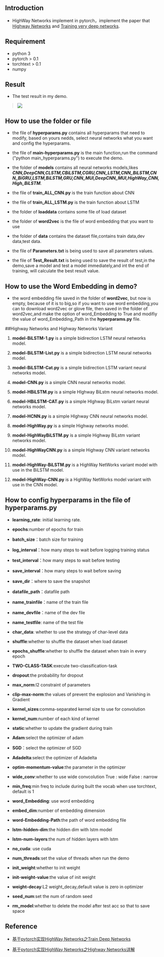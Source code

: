 ## Introduction
* HighWay Networks implement in pytorch，implement the paper  that [Highway Networks](https://arxiv.org/pdf/1505.00387.pdf) and [Training very deep networks](http://papers.nips.cc/paper/5850-training-very-deep-networks.pdf).

## Requirement
* python 3
* pytorch > 0.1
* torchtext > 0.1
* numpy

## Result
- The test result in my demo. 
> ![](https://i.imgur.com/JCGa4zi.jpg)

## How to use the folder or file

- the file of **hyperparams.py** contains all hyperparams that need to modify, based on yours nedds, select neural networks what you want and config the hyperparams.

- the file of **main-hyperparams.py** is the main function,run the command ("python main_hyperparams.py") to execute the demo.

- the folder of **models** contains all neural networks models,likes ***CNN,DeepCNN,CLSTM,CBiLSTM,CGRU,CNN_LSTM,CNN_BiLSTM,CNN_BiGRU,LSTM,BiLSTM,GRU,CNN_MUI,DeepCNN_MUI,HighWay_CNN,High_BiLSTM***.

- the file of **train_ALL_CNN.py** is the train function about CNN

- the file of **train_ALL_LSTM.py** is the train function about LSTM

- the folder of **loaddata** contains some file of load dataset

- the folder of **word2vec** is the file of word embedding that you want to use

- the folder of **data** contains the dataset file,contains train data,dev data,test data.

- the file of **Parameters.txt** is being used to save all parameters values.

- the file of **Test_Result.txt** is being used to save the result of test,in the demo,save a model and test a model immediately,and int the end of training, will calculate the best result value.

## How to use the Word Embedding in demo? 

- the word embedding file saved in the folder of **word2vec**, but now is empty, because of it is to big,so if you want to use word embedding,you can to download word2vec or glove file, then saved in the folder of word2vec,and make the option of word_Embedding to True and modifiy the value of word_Embedding_Path in the **hyperparams.py** file.


##Highway  Networks and Highway Networks  Variant

1. **model-BiLSTM-1.py** is a simple bidirection LSTM neural networks model.

2. **model-BiLSTM-List.py** is a simple bidirection LSTM neural networks model.

3. **model-BiLSTM-Cat.py** is a simple bidirection LSTM variant neural networks model.

4. **model-CNN.py** is a simple CNN neural networks model.

5. **model-HBiLSTM.py** is a simple HIghway BiLstm neural networks model.

6. **model-HBiLSTM-CAT.py** is a simple HIghway BiLstm variant neural networks model.

7. **model-HCNN.py** is a simple HIghway CNN  neural networks model.

8. **model-HighWay.py** is a simple Highway networks model.

9. **model-HighWayBiLSTM.py** is a simple Highway BiLstm  variant networks model.

10. **model-HighWayCNN.py** is a simple Highway CNN  variant networks model.

11. **model-HighWay-BiLSTM.py** is a HighWay NetWorks variant model with use in the BiLSTM model.

12. **model-HighWay-CNN.py** is a HighWay NetWorks model variant with use in the CNN model.


## How to config hyperparams in the file of hyperparams.py

- **learning_rate**: initial learning rate.

- **epochs**:number of epochs for train

- **batch_size**：batch size for training

- **log_interval**：how many steps to wait before logging training status

- **test_interval**：how many steps to wait before testing

- **save_interval**：how many steps to wait before saving

- **save_dir**：where to save the snapshot

- **datafile_path**：datafile path

- **name_trainfile**：name of the train file

- **name_devfile**：name of the dev file

- **name_testfile**: name of the test file

- **char_data**: whether to use the strategy of char-level data

- **shuffle**:whether to shuffle the dataset when load dataset

- **epochs_shuffle**:whether to shuffle the dataset when train in every epoch

- **TWO-CLASS-TASK**:execute two-classification-task 

- **dropout**:the probability for dropout

- **max_norm**:l2 constraint of parameters

- **clip-max-norm**:the values of prevent the explosion and Vanishing in Gradient

- **kernel_sizes**:comma-separated kernel size to use for convolution

- **kernel_num**:number of each kind of kernel

- **static**:whether to update the gradient during train

- **Adam**:select the optimizer of adam

- **SGD**：select the optimizer of SGD

- **Adadelta**:select the optimizer of Adadelta

- **optim-momentum-value**:the parameter in the optimizer

- **wide_conv**:whether to use wide convcolution True : wide  False : narrow

- **min_freq**:min freq to include during built the vocab when use torchtext, default is 1

- **word_Embedding**: use word embedding

- **embed_dim**:number of embedding dimension

- **word-Embedding-Path**:the path of word embedding file

- **lstm-hidden-dim**:the hidden dim with lstm model

- **lstm-num-layers**:the num of hidden layers with lstm

- **no_cuda**:  use cuda

- **num_threads**:set the value of threads when run the demo

- **init_weight**:whether to init weight

- **init-weight-value**:the value of init weight

- **weight-decay**:L2 weight_decay,default value is zero in optimizer

- **seed_num**:set the num of random seed

- **rm_model**:whether to delete the model after test acc so that to save space


## Reference 

- [基于pytorch实现HighWay Networks之Train Deep Networks](http://www.cnblogs.com/bamtercelboo/p/7581353.html)

- [基于pytorch实现HighWay Networks之Highway Networks详解](http://www.cnblogs.com/bamtercelboo/p/7581364.html)


